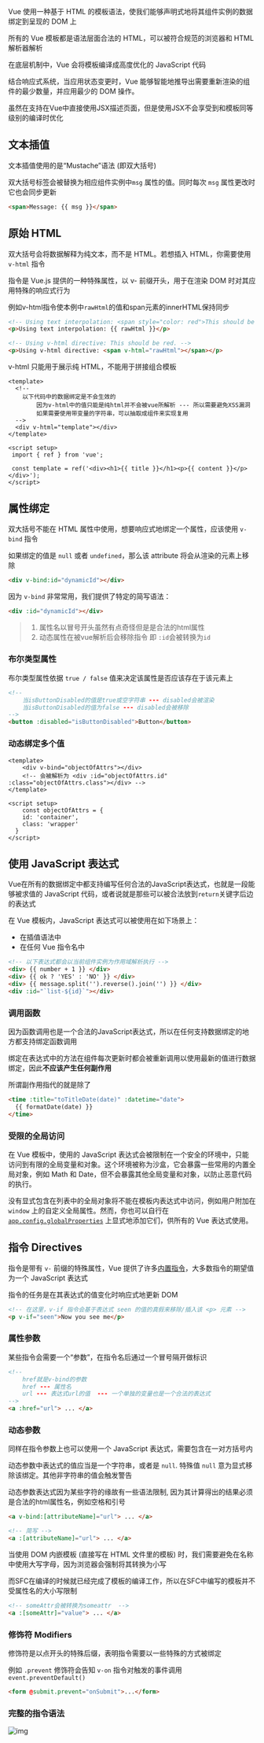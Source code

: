 Vue 使用一种基于 HTML 的模板语法，使我们能够声明式地将其组件实例的数据绑定到呈现的 DOM 上

所有的 Vue 模板都是语法层面合法的 HTML，可以被符合规范的浏览器和 HTML 解析器解析

在底层机制中，Vue 会将模板编译成高度优化的 JavaScript 代码

结合响应式系统，当应用状态变更时，Vue 能够智能地推导出需要重新渲染的组件的最少数量，并应用最少的 DOM 操作。

虽然在支持在Vue中直接使用JSX描述页面，但是使用JSX不会享受到和模板同等级别的编译时优化



## 文本插值

文本插值使用的是“Mustache”语法 (即双大括号)

双大括号标签会被替换为相应组件实例中`msg` 属性的值。同时每次 `msg` 属性更改时它也会同步更新

```html
<span>Message: {{ msg }}</span>
```



## 原始 HTML

双大括号会将数据解释为纯文本，而不是 HTML。若想插入 HTML，你需要使用`v-html` 指令

指令是 Vue.js 提供的一种特殊属性，以 v- 前缀开头，用于在渲染 DOM 时对其应用特殊的响应式行为

例如v-html指令使本例中`rawHtml`的值和span元素的innerHTML保持同步

```html
<!-- Using text interpolation: <span style="color: red">This should be red.</span> -->
<p>Using text interpolation: {{ rawHtml }}</p>

<!-- Using v-html directive: This should be red. -->
<p>Using v-html directive: <span v-html="rawHtml"></span></p>
```



v-html 只能用于展示纯 HTML，不能用于拼接组合模板

```vue
<template>
  <!-- 
    以下代码中的数据绑定是不会生效的
		因为v-html中的值只能是纯html并不会被vue所解析 --- 所以需要避免XSS漏洞
		如果需要使用带变量的字符串，可以抽取成组件来实现复用
  -->
  <div v-html="template"></div>
</template>

<script setup>
 import { ref } from 'vue';
 
 const template = ref('<div><h1>{{ title }}</h1><p>{{ content }}</p></div>');
</script>
```



## 属性绑定

双大括号不能在 HTML 属性中使用，想要响应式地绑定一个属性，应该使用 `v-bind` 指令

如果绑定的值是 `null` 或者 `undefined`，那么该 attribute 将会从渲染的元素上移除

```html
<div v-bind:id="dynamicId"></div>
```



因为 `v-bind` 非常常用，我们提供了特定的简写语法：

```html
<div :id="dynamicId"></div>
```

> 1. 属性名以冒号开头虽然有点奇怪但是是合法的html属性
> 2. 动态属性在被vue解析后会移除指令 即 `:id`会被转换为`id`



### 布尔类型属性

布尔类型属性依据 `true / false` 值来决定该属性是否应该存在于该元素上

```html
<!-- 
	当isButtonDisabled的值是true或空字符串 --- disabled会被渲染
	当isButtonDisabled的值为false --- disabled会被移除
-->
<button :disabled="isButtonDisabled">Button</button>
```



### 动态绑定多个值

```vue
<template>
	<div v-bind="objectOfAttrs"></div>
	<!-- 会被解析为 <div :id="objectOfAttrs.id" :class="objectOfAttrs.class"></div> -->
</template>

<script setup>
	const objectOfAttrs = {
    id: 'container',
    class: 'wrapper'
  }
</script>
```



## 使用 JavaScript 表达式

Vue在所有的数据绑定中都支持编写任何合法的JavaScript表达式，也就是一段能够被求值的 JavaScript 代码，或者说就是那些可以被合法放到`return`关键字后边的表达式

在 Vue 模板内，JavaScript 表达式可以被使用在如下场景上：

- 在插值语法中
- 在任何 Vue 指令名中

```html
<!-- 以下表达式都会以当前组件实例为作用域解析执行 -->
<div> {{ number + 1 }} </div>
<div> {{ ok ? 'YES' : 'NO' }} </div>
<div> {{ message.split('').reverse().join('') }} </div>
<div :id="`list-${id}`"></div>
```



### 调用函数

因为函数调用也是一个合法的JavaScript表达式，所以在任何支持数据绑定的地方都支持绑定函数调用

绑定在表达式中的方法在组件每次更新时都会被重新调用以使用最新的值进行数据绑定，因此**不应该产生任何副作用**

所谓副作用指代的就是除了

```html
<time :title="toTitleDate(date)" :datetime="date">
  {{ formatDate(date) }}
</time>
```



### 受限的全局访问

在 Vue 模板中，使用的 JavaScript 表达式会被限制在一个安全的环境中，只能访问到有限的全局变量和对象。这个环境被称为沙盒，它会暴露一些常用的内置全局对象，例如 Math 和 Date，但不会暴露其他全局变量和对象，以防止恶意代码的执行。

没有显式包含在列表中的全局对象将不能在模板内表达式中访问，例如用户附加在 `window` 上的自定义全局属性。然而，你也可以自行在 [`app.config.globalProperties`](https://cn.vuejs.org/api/application.html#app-config-globalproperties) 上显式地添加它们，供所有的 Vue 表达式使用。



## 指令 Directives

指令是带有 `v-` 前缀的特殊属性，Vue 提供了许多[内置指令](https://cn.vuejs.org/api/built-in-directives.html)，大多数指令的期望值为一个 JavaScript 表达式

指令的任务是在其表达式的值变化时响应式地更新 DOM

```html
<!-- 在这里，v-if 指令会基于表达式 seen 的值的真假来移除/插入该 <p> 元素 -->
<p v-if="seen">Now you see me</p>
```



### 属性参数

某些指令会需要一个“参数”，在指令名后通过一个冒号隔开做标识

```html
<!-- 
	href就是v-bind的参数
	href --- 属性名
	url --- 表达式url的值  --- 一个单独的变量也是一个合法的表达式
-->
<a :href="url"> ... </a>
```



### 动态参数

同样在指令参数上也可以使用一个 JavaScript 表达式，需要包含在一对方括号内

动态参数中表达式的值应当是一个字符串，或者是 `null`. 特殊值 `null` 意为显式移除该绑定。其他非字符串的值会触发警告

动态参数表达式因为某些字符的缘故有一些语法限制, 因为其计算得出的结果必须是合法的html属性名，例如空格和引号

```html
<a v-bind:[attributeName]="url"> ... </a>

<!-- 简写 -->
<a :[attributeName]="url"> ... </a>
```

当使用 DOM 内嵌模板 (直接写在 HTML 文件里的模板) 时，我们需要避免在名称中使用大写字母，因为浏览器会强制将其转换为小写

而SFC在编译的时候就已经完成了模板的编译工作，所以在SFC中编写的模板并不受属性名的大小写限制

```html
<!-- someAttr会被转换为someattr  -->
<a :[someAttr]="value"> ... </a>
```



### 修饰符 Modifiers

修饰符是以点开头的特殊后缀，表明指令需要以一些特殊的方式被绑定

例如 `.prevent` 修饰符会告知 `v-on` 指令对触发的事件调用 `event.preventDefault()`

```html
<form @submit.prevent="onSubmit">...</form>
```



### 完整的指令语法

![img](https://cn.vuejs.org/assets/directive.69c37117.png)  

 

